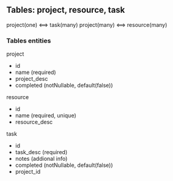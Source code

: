 ## Tables: project, resource, task

project(one) <==> task(many)
project(many) <==> resource(many)

### Tables entities

project
- id
- name (required)
- project_desc
- completed (notNullable, default(false))

resource
- id
- name (required, unique)
- resource_desc

task
- id
- task_desc (required)
- notes (addional info)
- completed (notNullable, default(false))
- project_id